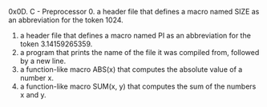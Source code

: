 0x0D. C - Preprocessor
0. a header file that defines a macro named SIZE as an abbreviation for the token 1024.
1. a header file that defines a macro named PI as an abbreviation for the token 3.14159265359.
2. a program that prints the name of the file it was compiled from, followed by a new line.
3. a function-like macro ABS(x) that computes the absolute value of a number x.
4. a function-like macro SUM(x, y) that computes the sum of the numbers x and y.
